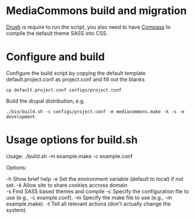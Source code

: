 MediaCommons build and migration
============

<a href="https://github.com/drush-ops/drush">Drush</a> is require to run the script, you also need to have <a href="http://compass-style.org/">Compass</a> to compile the default theme SASS into CSS.

Configure and build
============

Configure the build script by copying the default template default.project.conf as project.conf and fill out the blanks

	cp default.project.conf configs/project.conf

Build the drupal distribution, e.g.

	./bin/build.sh -c configs/project.conf -m mediacommons.make -k -s -e development


Usage options for build.sh
============

Usage: ./build.sh -m example.make -c example.conf

Options:

-h           Show brief help
-e           Set the environment variable (default to local) if not set.
-k           Allow site to share cookies accross domain  
-s           Find SASS based themes and compile
-c <file>    Specify the configuration file to use (e.g., -c example.conf).
-m <file>    Specify the make file to use (e.g., -m example.make).
-t           Tell all relevant actions (don't actually change the system).
 

